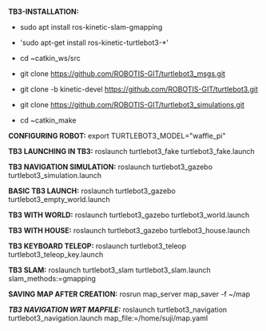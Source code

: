 **TB3-INSTALLATION:**
* sudo apt install ros-kinetic-slam-gmapping
* 'sudo apt-get install ros-kinetic-turtlebot3-*'

* cd ~catkin_ws/src
* git clone https://github.com/ROBOTIS-GIT/turtlebot3_msgs.git
* git clone -b kinetic-devel https://github.com/ROBOTIS-GIT/turtlebot3.git
* git clone https://github.com/ROBOTIS-GIT/turtlebot3_simulations.git
* cd ~catkin_make

**CONFIGURING ROBOT:**
export TURTLEBOT3_MODEL="waffle_pi"

**TB3 LAUNCHING IN TB3:**
roslaunch turtlebot3_fake turtlebot3_fake.launch

**TB3 NAVIGATION SIMULATION:**
roslaunch turtlebot3_gazebo turtlebot3_simulation.launch

**BASIC TB3 LAUNCH:**
roslaunch turtlebot3_gazebo turtlebot3_empty_world.launch

**TB3 WITH WORLD:**
roslaunch turtlebot3_gazebo turtlebot3_world.launch

**TB3 WITH HOUSE:**
roslaunch turtlebot3_gazebo turtlebot3_house.launch

**TB3 KEYBOARD TELEOP:**
roslaunch turtlebot3_teleop turtlebot3_teleop_key.launch

**TB3 SLAM:**
roslaunch turtlebot3_slam turtlebot3_slam.launch slam_methods:=gmapping

**SAVING MAP AFTER CREATION:**
rosrun map_server map_saver -f ~/map

***TB3 NAVIGATION WRT MAPFILE:***
roslaunch turtlebot3_navigation turtlebot3_navigation.launch map_file:=/home/suji/map.yaml
